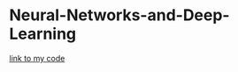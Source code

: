 # Neural-Networks-and-Deep-Learning
[link to my code](https://kokes.github.io/nbviewer.js/viewer.html#aHR0cHM6Ly9naXRodWIuY29tL0Fmc2FuZWgtS2FyYW1pL05ldXJhbC1OZXR3b3Jrcy1hbmQtRGVlcC1MZWFybmluZw==)

